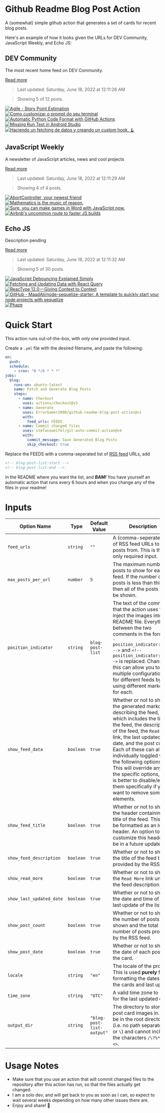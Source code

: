 # Github Readme Blog Post Action

A (somewhat) simple github action that generates a set of cards for recent blog posts.

Here's an example of how it looks given the URLs for DEV Community, JavaScript Weekly, and Echo JS:

<!-- post-list:start -->
## DEV Community

The most recent home feed on DEV Community.

[Read more](https://dev.to)
> Last updated: Saturday, June 18, 2022 at 12:11:26 AM

> Showing 5 of 12 posts.

[![Agile - Story Point Estimation](https://raw.githubusercontent.com/ErrorGamer2000/github-readme-blog-post-action/main/generated_files/DEV_Community/Agile_-_Story_Point_Estimation.svg)](https://dev.to/sureshayyanna/agile-story-point-estimation-29dl)
[![Como customizar o prompt do seu terminal](https://raw.githubusercontent.com/ErrorGamer2000/github-readme-blog-post-action/main/generated_files/DEV_Community/Como_customizar_o_prompt_do_seu_terminal.svg)](https://dev.to/feministech/como-customizar-o-prompt-do-seu-terminal-86l)
[![Automatic Python Code Format with GitHub Actions](https://raw.githubusercontent.com/ErrorGamer2000/github-readme-blog-post-action/main/generated_files/DEV_Community/Automatic_Python_Code_Format_with_GitHub_Actions.svg)](https://dev.to/tomoyk/automatic-python-code-format-with-github-actions-458c)
[![Missing Run Test in Android Studio](https://raw.githubusercontent.com/ErrorGamer2000/github-readme-blog-post-action/main/generated_files/DEV_Community/Missing_Run_Test_in_Android_Studio.svg)](https://dev.to/vtsen/missing-run-test-in-android-studio-2ba1)
[![Haciendo un fetching de datos y creando un custom hook. 🪝](https://raw.githubusercontent.com/ErrorGamer2000/github-readme-blog-post-action/main/generated_files/DEV_Community/Haciendo_un_fetching_de_datos_y_creando_un_custom_hook._🪝.svg)](https://dev.to/franklin030601/hacer-un-fetching-de-datos-y-crear-un-custom-hook-4bjh)


## JavaScript Weekly

A newsletter of JavaScript articles, news and cool projects

[Read more](https://javascriptweekly.com/)
> Last updated: Saturday, June 18, 2022 at 12:11:29 AM

> Showing 4 of 4 posts.

[![AbortController, your newest friend](https://raw.githubusercontent.com/ErrorGamer2000/github-readme-blog-post-action/main/generated_files/JavaScript_Weekly/AbortController__your_newest_friend.svg)](https://javascriptweekly.com/issues/594)
[![Mathematics is the music of reason.](https://raw.githubusercontent.com/ErrorGamer2000/github-readme-blog-post-action/main/generated_files/JavaScript_Weekly/Mathematics_is_the_music_of_reason..svg)](https://javascriptweekly.com/issues/593)
[![Sure, you can make games in Word with JavaScript now.](https://raw.githubusercontent.com/ErrorGamer2000/github-readme-blog-post-action/main/generated_files/JavaScript_Weekly/Sure__you_can_make_games_in_Word_with_JavaScript_now..svg)](https://javascriptweekly.com/issues/592)
[![Airbnb's uncommon route to faster JS builds](https://raw.githubusercontent.com/ErrorGamer2000/github-readme-blog-post-action/main/generated_files/JavaScript_Weekly/Airbnb's_uncommon_route_to_faster_JS_builds.svg)](https://javascriptweekly.com/issues/591)


## Echo JS

Description pending

[Read more](
http://www.echojs.com
)
> Last updated: Saturday, June 18, 2022 at 12:11:32 AM

> Showing 5 of 30 posts.

[![JavaScript Debouncing Explained Simply](https://raw.githubusercontent.com/ErrorGamer2000/github-readme-blog-post-action/main/generated_files/_Echo_JS_/JavaScript_Debouncing_Explained_Simply.svg)](https://www.youtube.com/watch?v=DwU6Q4bCAB0)
[![
Fetching and Updating Data with React Query
](https://raw.githubusercontent.com/ErrorGamer2000/github-readme-blog-post-action/main/generated_files/_Echo_JS_/_Fetching_and_Updating_Data_with_React_Query_.svg)](
https://blog.openreplay.com/fetching-and-updating-data-with-react-query
)
[![ReacType 12.0 — Giving Context to Context](https://raw.githubusercontent.com/ErrorGamer2000/github-readme-blog-post-action/main/generated_files/_Echo_JS_/ReacType_12.0_—_Giving_Context_to_Context.svg)](https://medium.com/@salsaluga/reactype-12-0-giving-context-to-context-9aa7d4cf06)
[![GitHub - MaadAli/node-sequelize-starter: A template to quickly start your node projects with sequelize](https://raw.githubusercontent.com/ErrorGamer2000/github-readme-blog-post-action/main/generated_files/_Echo_JS_/GitHub_-_MaadAli_node-sequelize-starter__A_template_to_quickly_start_your_node_projects_with_sequelize.svg)](https://github.com/MaadAli/node-sequelize-starter)
[![Phaze](https://raw.githubusercontent.com/ErrorGamer2000/github-readme-blog-post-action/main/generated_files/_Echo_JS_/Phaze.svg)](https://phaze.vercel.app/)


<!-- post-list:end -->

# Quick Start

This action runs out-of-the-box, with only one provided input.

Create a `.yml` file with the desired filename, and paste the following:

```yml
on:
  push:
  schedule:
    - cron: "0 */6 * * *"
jobs:
  blog:
    runs-on: ubuntu-latest
    name: Fetch and Generate Blog Posts
    steps:
      - name: Checkout
        uses: actions/checkout@v3
      - name: Generate
        uses: ErrorGamer2000/github-readme-blog-post-action@v1
        with:
          feed_urls: FEEDS
      - name: Commit changed files
        uses: stefanzweifel/git-auto-commit-action@v4
        with:
          commit_message: Save Generated Blog Posts
          skip_checkout: true
```

Replace the FEEDS with a comma-seperated list of [RSS feed](https://rss.com/blog/how-do-rss-feeds-work/) URLs, add

```md
<!-- blog-post-list:start -->
<!-- blog-post-list:end -->
```

in the README where you want the list, and **_BAM!_** You have yourself an automatic action that runs every 6 hours and when you change any of the files in your readme!

# Inputs

<table>
  <thead>
    <tr>
      <th>Option Name</th>
      <th>Type</th>
      <th>Default Value</th>
      <th>Description</th>
    </tr>
  </thead>
  <tbody>
    <tr>
      <td><code>feed_urls</code></td>
      <td><code>string</code></td>
      <td><code>""</code></td>
      <td>A (comma-seperated) list of RSS feed URLs to load posts from. This is the only required input.</td>
    </tr>
    <tr>
      <td><code>max_posts_per_url</code></td>
      <td><code>number</code></td>
      <td><code>5</code></td>
      <td>The maximum number of posts to show for each feed. If the number of posts is less than this, then all of the posts will be shown.</td>
    </tr>
    <tr>
      <td><code>position_indicator</code></td>
      <td><code>string</code></td>
      <td><code>blog-post-list</code></td>
      <td>The text of the comments that the action uses to inject the images into the README file. Everything between the two comments in the form <code>&lt;!-- position_indicator:start --&gt;</code> and <code>&lt;!-- position_indicator:end --&gt;</code> is replaced. Changing this can allow you to use multiple configurations for different feeds by using different markers for each.</td>
    </tr>
    <tr>
      <td><code>show_feed_data</code></td>
      <td><code>boolean</code></td>
      <td><code>true</code></td>
      <td>Whether or not to show the generated markdown describing the feed, which includes the title of the feed, the description of the feed, the <code>Read More</code> link, the last updated date, and the post count. Each of these can also be individually toggled with the following options. This will override any of the specific options, so it is better to disable/enable them specifically if you want to remove some elements.</td>
    </tr>
    <tr>
      <td><code>show_feed_title</code></td>
      <td><code>boolean</code></td>
      <td><code>true</code></td>
      <td>Whether or not to show the header containing the title of the feed. This will be formatted as an <code>h2</code> header. An option to customize this header will be in a future update.</td>
    </tr>
    <tr>
      <td><code>show_feed_description</code></td>
      <td><code>boolean</code></td>
      <td><code>true</code></td>
      <td>Whether or not to show the title of the feed that is provided by the RSS feed.</td>
    </tr>
    <tr>
      <td><code>show_read_more</code></td>
      <td><code>boolean</code></td>
      <td><code>true</code></td>
      <td>Whether or not to show the <code>Read More</code> link under the feed description.</td>
    </tr>
    <tr>
      <td><code>show_last_updated_date</code></td>
      <td><code>boolean</code></td>
      <td><code>true</code></td>
      <td>Whether or not to show the date and time of the last update of the list.</td>
    </tr>
    <tr>
      <td><code>show_post_count</code></td>
      <td><code>boolean</code></td>
      <td><code>true</code></td>
      <td>Whether or not to show the number of posts shown and the total number of posts provided by the RSS feed.</td>
    </tr>
    <tr>
      <td><code>show_post_date</code></td>
      <td><code>boolean</code></td>
      <td><code>true</code></td>
      <td>Whether or not to show the date of each post on the card.</td>
    </tr>
    <tr>
      <td><code>locale</code></td>
      <td><code>string</code></td>
      <td><code>"en"</code></td>
      <td>The locale of the project. This is used <strong>purely</strong> for formatting the dates of the cards and last update.</td>
    </tr>
    <tr>
      <td><code>time_zone</code></td>
      <td><code>string</code></td>
      <td><code>"UTC"</code></td>
      <td>A valid time zone to use for the last updated date.</td>
    </tr>
    <tr>
      <td><code>output_dir</code></td>
      <td><code>string</code></td>
      <td><code>"blog-post-list-output"</code></td>
      <td>The directory to store the post card images in. Must be in the root directory (i.e. no path separators <code>/</code> or <code>\</code>) and cannot include the characters <code>/\?%*:|"&lt;&gt;</code>.</td>
    </tr>
<!--
    <tr>
      <td><code></code></td>
      <td><cde></cde></td>
      <td><code></code></td>
      <td></td>
    </tr>
-->
  </tbody>
</table>

# Usage Notes

- Make sure that you use an action that will commit changed files to the repository after this action has run, so that the files actually get changed.
- I am a solo dev, and will get back to you as soon as I can, so expect to wait several weeks depending on how many other issues there are.
- Enjoy and share! 🤗
